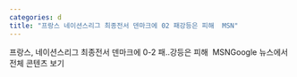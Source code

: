 ```yaml
---
categories: d
title: "프랑스 네이션스리그 최종전서 덴마크에 02 패강등은 피해  MSN"
---
```

프랑스, 네이션스리그 최종전서 덴마크에 0-2 패..강등은 피해&nbsp;&nbsp;MSNGoogle 뉴스에서 전체 콘텐츠 보기